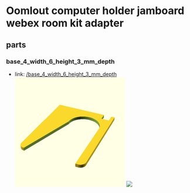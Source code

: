 # Oomlout computer holder jamboard webex room kit adapter


## parts

### base_4_width_6_height_3_mm_depth
* link: [/base_4_width_6_height_3_mm_depth](base_4_width_6_height_3_mm_depth)  
![](base_4_width_6_height_3_mm_depth/3dpr_300.png)  ![](base_4_width_6_height_3_mm_depth/image_300.jpg)
 
